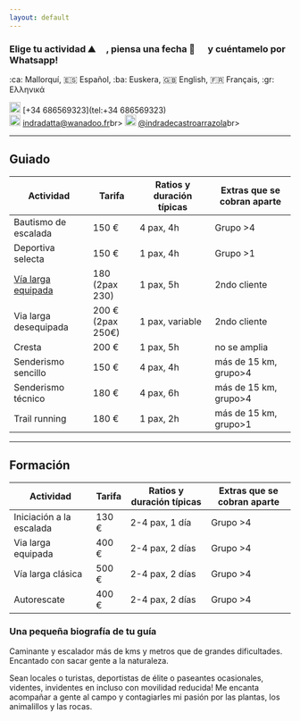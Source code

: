```yaml
---
layout: default
---
```


### Elige tu actividad :mountain: <img src="https://raw.githubusercontent.com/FortAwesome/Font-Awesome/6.x/svgs/solid/mountain.svg" width="15" height="15">, piensa una fecha :date: <img src="https://raw.githubusercontent.com/FortAwesome/Font-Awesome/6.x/svgs/regular/calendar-plus.svg" width="15" height="15"> y cuéntamelo por Whatsapp!

:ca: Mallorquí, :es: Español, :ba: Euskera, :gb: English, :fr: Français, :gr: Ελληνικά

<img src="https://raw.githubusercontent.com/FortAwesome/Font-Awesome/6.x/svgs/brands/whatsapp.svg" width="20" height="20"> [+34 686569323](tel:+34 686569323)<br>
<img src="https://raw.githubusercontent.com/FortAwesome/Font-Awesome/6.x/svgs/regular/envelope.svg" width="20" height="20"> [indradatta@wanadoo.fr](mailto:indradatta@wanadoo.fr)br>
<img src="https://raw.githubusercontent.com/FortAwesome/Font-Awesome/6.x/svgs/brands/instagram.svg" width="20" height="20"> [@indradecastroarrazola](https://www.instagram.com/indradecastroarrazola/)br>

* * *

## Guiado

| **Actividad**         | **Tarifa** | **Ratios y duración típicas** | **Extras que se cobran aparte** |
| --------------------- | ------------------------ | ----------------------------- | ------------------------------------- |
| Bautismo de escalada  | 150 €                    | 4 pax, 4h                     | Grupo >4                              |
| Deportiva selecta     | 150 €                    | 1 pax, 4h                     | Grupo >1                              |
| [Vía larga equipada](./via-larga-equipada.md)    | 180<br>(2pax 230)        | 1 pax, 5h                     | 2ndo cliente                          |
| Via larga desequipada | 200 €<br>(2pax 250€)     | 1 pax, variable               | 2ndo cliente                          |
| Cresta                | 200 €                    | 1 pax, 5h                     | no se amplia                          |
| Senderismo sencillo   | 150 €                    | 4 pax, 4h                     | más de 15 km, grupo>4                 |
| Senderismo técnico    | 180 €                    | 4 pax, 6h                     | más de 15 km, grupo>4                 |
| Trail running         | 180 €                    | 1 pax, 2h                     | más de 15 km, grupo>1                 |

* * * 
## Formación

| **Actividad**            | **Tarifa** | **Ratios y duración típicas** | **Extras que se cobran aparte** |
| ------------------------ | ------------------------ | ----------------------------- | ------------------------------------- |
| Iniciación a la escalada | 130 €                    | 2-4 pax, 1 día                | Grupo >4                              |
| Via larga equipada       | 400 €                    | 2-4 pax, 2 días               | Grupo >4                              |
| Vía larga clásica        | 500 €                    | 2-4 pax, 2 días               | Grupo >4                              |
| Autorescate              | 400 €                    | 2-4 pax, 2 días               | Grupo >4                              |


### Una pequeña biografía de tu guía
Caminante y escalador más de kms y metros que de grandes dificultades. Encantado con sacar gente a la naturaleza.

Sean locales o turistas, deportistas de élite o paseantes ocasionales, videntes, invidentes en incluso con movilidad reducida! Me encanta acompañar a gente al campo y contagiarles mi pasión por las plantas, los animalillos y las rocas.


